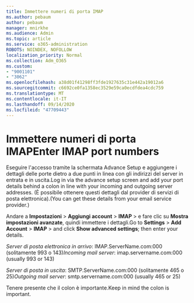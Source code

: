 ```yaml
---
title: Immettere numeri di porta IMAP
ms.author: pebaum
author: pebaum
manager: mnirkhe
ms.audience: Admin
ms.topic: article
ms.service: o365-administration
ROBOTS: NOINDEX, NOFOLLOW
localization_priority: Normal
ms.collection: Adm_O365
ms.custom:
- "9001101"
- "3062"
ms.openlocfilehash: a38d01f41298ff3fde1927635c31e442a19012a6
ms.sourcegitcommit: c6692ce0fa1358ec3529e59ca0ecdfdea4cdc759
ms.translationtype: MT
ms.contentlocale: it-IT
ms.lasthandoff: 09/14/2020
ms.locfileid: "47709443"
---
```

# <a name="enter-imap-port-numbers"></a><span data-ttu-id="6f9bd-102">Immettere numeri di porta IMAP</span><span class="sxs-lookup"><span data-stu-id="6f9bd-102">Enter IMAP port numbers</span></span>

<span data-ttu-id="6f9bd-103">Eseguire l'accesso tramite la schermata Advance Setup e aggiungere i dettagli delle porte dietro a due punti in linea con gli indirizzi del server in entrata e in uscita.</span><span class="sxs-lookup"><span data-stu-id="6f9bd-103">Log in via the advance setup screen and add your port details behind a colon in line with your incoming and outgoing server addresses.</span></span> <span data-ttu-id="6f9bd-104">(È possibile ottenere questi dettagli dal provider di servizi di posta elettronica).</span><span class="sxs-lookup"><span data-stu-id="6f9bd-104">(You can get these details from your email service provider.)</span></span> 

<span data-ttu-id="6f9bd-105">Andare a **Impostazioni**  >  **Aggiungi account**  >  **IMAP** > e fare clic su **Mostra impostazioni avanzate**, quindi immettere i dettagli.</span><span class="sxs-lookup"><span data-stu-id="6f9bd-105">Go to **Settings** > **Add Account** > **IMAP** > and click **Show advanced settings**; then enter your details.</span></span> 

<span data-ttu-id="6f9bd-106">*Server di posta elettronica in arrivo*: IMAP.ServerName.com:000 (solitamente 993 o 143)</span><span class="sxs-lookup"><span data-stu-id="6f9bd-106">*Incoming mail server*: imap.servername.com:000 (usually 993 or 143)</span></span> 

<span data-ttu-id="6f9bd-107">*Server di posta in uscita*: SMTP.ServerName.com:000 (solitamente 465 o 25)</span><span class="sxs-lookup"><span data-stu-id="6f9bd-107">*Outgoing mail server*: smtp.servername.com:000 (usually 465 or 25)</span></span> 

<span data-ttu-id="6f9bd-108">Tenere presente che il colon è importante.</span><span class="sxs-lookup"><span data-stu-id="6f9bd-108">Keep in mind the colon is important.</span></span> 
